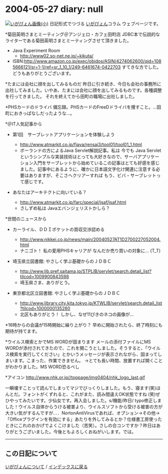 2004-05-27 diary: null
=====================================================================================================
[![いがぴょん画像(小)](https://igapyon.github.io/diary/images/iga200306s.jpg "いがぴょん")](https://igapyon.github.io/diary/memo/memoigapyon.html) 日記形式でつづる [いがぴょん](https://igapyon.github.io/diary/memo/memoigapyon.html)コラム ウェブページです。

*菊田英明さまとミーティング＠アンジェロ・カフェ田町店
JDBC本で伝説的なライターである菊田英明さまとミーティングさせて頂きました。

* Java Experiment Room
  * http://www02.so-net.ne.jp/~kikuta/
* ISBN:http://www.amazon.co.jp/exec/obidos/ASIN/4274062600/qid=1085666121/sr=1-1/ref=sr_1_10_1/249-6461674-0422703
すてきな方でした。どうもありがとうございます。

*たまには会社に顔を出してみるものだ
昨日に引き続き、今日も会社の事務所に出社してみました。いやあ、たまには会社に顔を出してみるものです。各種調整を行ってきました。
それを終えてから田町の職場に出社しました。

*PHSカードのドライバ
備忘録。PHSカードのFreeDドライバを捜すこと。…田町におきっぱなしだったような…。



*＠IT人気記事から

* 第1回　サーブレットアプリケーションを体験しよう
  * http://www.atmarkit.co.jp/fjava/rensai3/tool01/tool01_1.html
  * ボーランドの方によるJava Servlet解説記事。私は 今でも Java Servletというシンプルな実装技術はとっても大好きなので、サーバアプリケーション入門をサーブレットから始めているこの記事はとても好感を感じました。記事中にあるように、確かに日本語文字化け関連に注意する必要はありますが、そこさへクリアーすれば もう、ビバ・サーブレットって感じです。


* あなたはアーキテクトに向いている？
  * http://www.atmarkit.co.jp/farc/special/jsaf/jsaf.html
  * さしずめ私は Javaエバンジェリストかしら？

*世間のニュースから

* カーライル、ＤＤＩポケットの買収交渉認める
  * http://www.nikkei.co.jp/news/main/20040527AT1D2700227052004.html
  * ナニゴト！ 私の愛用PHSキャリアが なんだか売り買いの対象に… (T_T)


* 埼玉県立図書館: やさしく学ぶ基礎からのＪＤＢＣ
  * http://www.lib.pref.saitama.jp/STPLIB/servlet/search.detail_list?tilcod=1009900843598
  * 埼玉県さま、ありがとう。


* 東京都北区立図書館: やさしく学ぶ基礎からのＪＤＢＣ
  * http://www.library.city.kita.tokyo.jp/KTWLIB/servlet/search.detail_list?tilcod=1000000135260
  * 北区もありがとう！ しかし、なぜ11ぴきのネコの画像が…

*16時からの会議が15時開始に繰り上がり？
早めに開始されたら、終了時刻にも期待が持てます。

*ウイルス検索とかでMS WORDが固まります
メールの添付ファイルにMS WORDが添付されてきたので、これを開こうとしました。そうすると、「ウイルス検索を実行してください」とかいうメッセージが表示されながら、固まってしまいます。こまった、作業できません。
→とても長い時間、放置すれば開くことがわかりました。MS WORD恐るべし

*アイコン
http://www.nhk.or.jp//toppage/img0404/nhk_logo_last.gif

一瞬壊すことって読んでしまってマジでびっくりしました。もう、寝ます(笑)ほんとだ。フォントがくずれると、これがまた、読み間違えOK状態ですね (笑)ぜひやってみたいです。少仙女です。再入会しました。s/機能/昨日/ typo修正しました！ウイルス自体からうける被害より、ウイルスソフトから受ける被害の方が大きい気がするんですが．．．NortonAntiVirusであれば、オプション→その他→「Officeプラグインを有効にする」あたりを外してみるとか？仕様書工房使ったときにこれのおかげでよくこけました（苦笑）。さしの合コンですか？昨日はありがとうございました。今後ともよろしくおねがいします。では。


----------------------------------------------------------------------------------------------------

## この日記について
[いがぴょんについて](http://www.igapyon.jp/igapyon/diary/memo/memoigapyon.html) / [インデックスに戻る](https://igapyon.github.io/diary/idxall.html)
